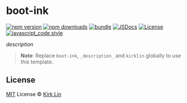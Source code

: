 # boot-ink

[![npm version][npm-version-src]][npm-version-href]
[![npm downloads][npm-downloads-src]][npm-downloads-href]
[![bundle][bundle-src]][bundle-href]
[![JSDocs][jsdocs-src]][jsdocs-href]
[![License][license-src]][license-href]
[![javascript_code style][code-style-image]][code-style-url]

_description_

> **Note**:
> Replace `boot-ink`, `_description_` and `kirklin` globally to use this template.

## License

[MIT](./LICENSE) License &copy; [Kirk Lin](https://github.com/kirklin)

<!-- Badges -->

[npm-version-src]: https://img.shields.io/npm/v/boot-ink?style=flat&colorA=080f12&colorB=3491fa
[npm-version-href]: https://npmjs.com/package/boot-ink
[npm-downloads-src]: https://img.shields.io/npm/dm/boot-ink?style=flat&colorA=080f12&colorB=3491fa
[npm-downloads-href]: https://npmjs.com/package/boot-ink
[bundle-src]: https://img.shields.io/bundlephobia/minzip/boot-ink?style=flat&colorA=080f12&colorB=3491fa&label=minzip
[bundle-href]: https://bundlephobia.com/result?p=boot-ink
[license-src]: https://img.shields.io/github/license/kirklin/boot-ink.svg?style=flat&colorA=080f12&colorB=3491fa
[license-href]: https://github.com/kirklin/boot-ink/blob/main/LICENSE
[jsdocs-src]: https://img.shields.io/badge/jsdocs-reference-080f12?style=flat&colorA=080f12&colorB=3491fa
[jsdocs-href]: https://www.jsdocs.io/package/boot-ink
[code-style-image]: https://img.shields.io/badge/code__style-%40kirklin%2Feslint--config-3491fa?style=flat&colorA=080f12&colorB=3491fa
[code-style-url]: https://github.com/kirklin/eslint-config/
